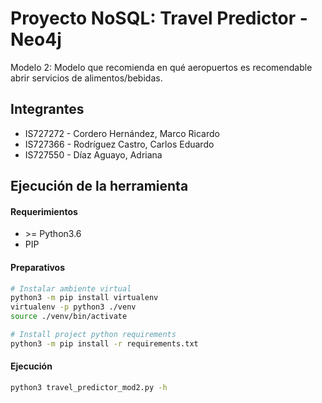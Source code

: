 # Proyecto NoSQL: Travel Predictor - Neo4j

Modelo 2: Modelo que recomienda en qué aeropuertos es recomendable abrir servicios de alimentos/bebidas.

## Integrantes
- IS727272 - Cordero Hernández, Marco Ricardo
- IS727366 - Rodríguez Castro, Carlos Eduardo
- IS727550 - Díaz Aguayo, Adriana

## Ejecución de la herramienta
#### Requerimientos
- \>= Python3.6
- PIP

#### Preparativos
```bash
# Instalar ambiente virtual
python3 -m pip install virtualenv
virtualenv -p python3 ./venv
source ./venv/bin/activate

# Install project python requirements
python3 -m pip install -r requirements.txt
```

#### Ejecución
```bash
python3 travel_predictor_mod2.py -h
```
